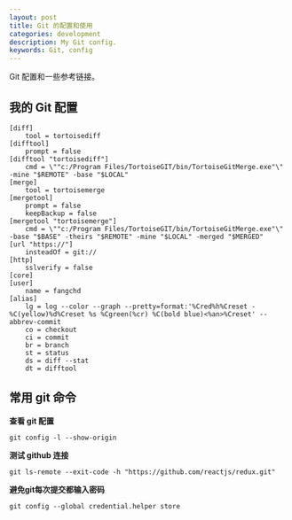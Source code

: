 ```yaml
---
layout: post
title: Git 的配置和使用
categories: development
description: My Git config.
keywords: Git, config
---
```


Git 配置和一些参考链接。

## 我的 Git 配置

```
[diff]
	tool = tortoisediff
[difftool]
	prompt = false
[difftool "tortoisediff"]
	cmd = \""c:/Program Files/TortoiseGIT/bin/TortoiseGitMerge.exe"\" -mine "$REMOTE" -base "$LOCAL"
[merge]
	tool = tortoisemerge
[mergetool]
	prompt = false
	keepBackup = false
[mergetool "tortoisemerge"]
	cmd = \""c:/Program Files/TortoiseGIT/bin/TortoiseGitMerge.exe"\" -base "$BASE" -theirs "$REMOTE" -mine "$LOCAL" -merged "$MERGED"
[url "https://"]
	insteadOf = git://
[http]
	sslverify = false
[core]
[user]
	name = fangchd
[alias]
	lg = log --color --graph --pretty=format:'%Cred%h%Creset -%C(yellow)%d%Creset %s %Cgreen(%cr) %C(bold blue)<%an>%Creset' --abbrev-commit
	co = checkout
	ci = commit
	br = branch
	st = status
	ds = diff --stat
	dt = difftool
```

## 常用 git 命令

**查看 git 配置**

    git config -l --show-origin

**测试 github 连接**

    git ls-remote --exit-code -h "https://github.com/reactjs/redux.git"

**避免git每次提交都输入密码**

	git config --global credential.helper store














 